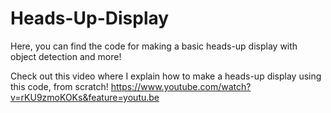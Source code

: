 # Heads-Up-Display
Here, you can find the code for making a basic heads-up display with object detection and more!

Check out this video where I explain how to make a heads-up display using this code, from scratch!
https://www.youtube.com/watch?v=rKU9zmoKOKs&feature=youtu.be
